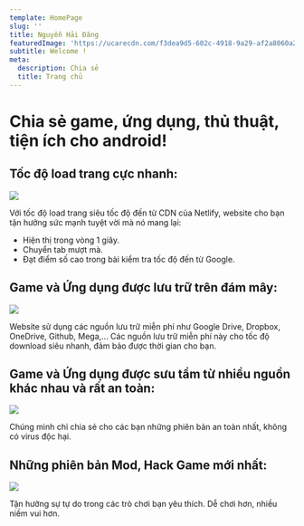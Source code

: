 ```yaml
---
template: HomePage
slug: ''
title: Nguyễn Hải Đăng
featuredImage: 'https://ucarecdn.com/f3dea9d5-602c-4918-9a29-af2a8060a252/'
subtitle: Welcome !
meta:
  description: Chia sẻ
  title: Trang chủ
---
```

# Chia sẻ game, ứng dụng, thủ thuật, tiện ích cho android!

## Tốc độ load trang cực nhanh:

![](https://ucarecdn.com/0740d984-bf99-491e-b641-8a5b3c648878/)

Với tốc độ load trang siêu tốc độ đến từ CDN của Netlify, website cho bạn tận hưởng sức mạnh tuyệt vời mà nó mang lại:

* Hiện thị trong vòng 1 giây.
* Chuyển tab mượt mà.
* Đạt điểm số cao trong bài kiểm tra tốc độ đến từ Google.

## Game và Ứng dụng được lưu trữ trên đám mây:

![](https://ucarecdn.com/c444b4da-5c2a-409e-b371-4df960008107/)

Website sử dụng các nguồn lưu trữ miễn phí như Google Drive, Dropbox, OneDrive, Github, Mega,... Các nguồn lưu trữ miễn phí này cho tốc độ download siêu nhanh, đảm bảo được thời gian cho bạn.

## Game và Ứng dụng được sưu tầm từ nhiều nguồn khác nhau và rất an toàn:

![](https://ucarecdn.com/c302a0e1-cb55-4e2e-862a-6ee3bb2f57d2/)

Chúng mình chỉ chia sẻ cho các bạn những phiên bản an toàn nhất, không có virus độc hại.

## Những phiên bản Mod, Hack Game mới nhất:

![](https://ucarecdn.com/1645f72a-6c60-4eee-9053-a0485ccb5e6c/)

Tận hưởng sự tự do trong các trò chơi bạn yêu thích. Dễ chơi hơn, nhiều niềm vui hơn.
